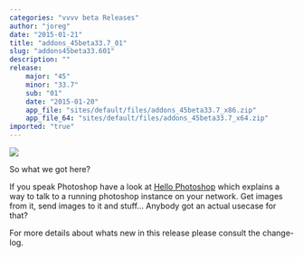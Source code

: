 ```yaml
---
categories: "vvvv beta Releases"
author: "joreg"
date: "2015-01-21"
title: "addons_45beta33.7_01"
slug: "addons45beta33.601"
description: ""
release: 
    major: "45"
    minor: "33.7"
    sub: "01"
    date: "2015-01-20"
    app_file: "sites/default/files/addons_45beta33.7_x86.zip"
    app_file_64: "sites/default/files/addons_45beta33.7_x64.zip"
imported: "true"
---
```



![](screenshot1416598937.png) 

So what we got here? 

If you speak Photoshop have a look at [Hello Photoshop](/blog/2014/hello-photoshop-0) which explains a way to talk to a running photoshop instance on your network. Get images from it, send images to it and stuff... Anybody got an actual usecase for that?

For more details about whats new in this release please consult the change-log. 